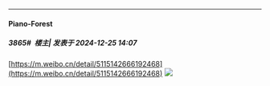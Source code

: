 ﻿
*****

####  Piano-Forest  
##### 3865#         楼主| 发表于 2024-12-25 14:07

[https://m.weibo.cn/detail/5115142666192468](https://m.weibo.cn/detail/5115142666192468)
<img src="https://p.sda1.dev/20/aeab8119d807fe5bf7f448912488124e/20241225_140602.jpg" referrerpolicy="no-referrer">

